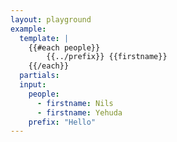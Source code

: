 ```yaml
---
layout: playground
example:
  template: |
    {{#each people}}
        {{../prefix}} {{firstname}} 
    {{/each}}
  partials:
  input:
    people:
      - firstname: Nils
      - firstname: Yehuda
    prefix: "Hello"
---
```

